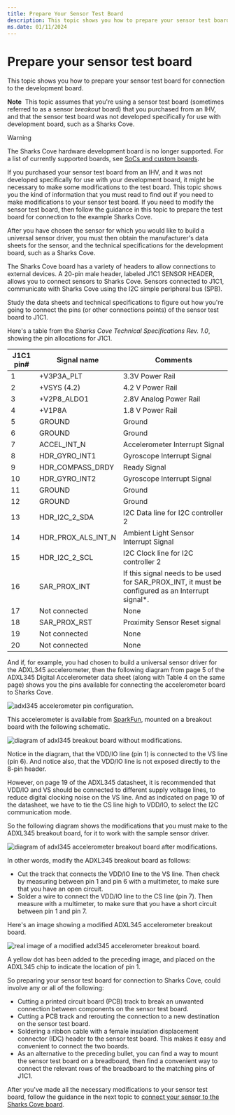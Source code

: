```yaml
---
title: Prepare Your Sensor Test Board
description: This topic shows you how to prepare your sensor test board for connection to the Sharks Cove board.
ms.date: 01/11/2024
---
```


# Prepare your sensor test board

This topic shows you how to prepare your sensor test board for connection to the development board.

**Note**  This topic assumes that you're using a sensor test board (sometimes referred to as a sensor *breakout* board) that you purchased from an IHV, and that the sensor test board was not developed specifically for use with development board, such as a Sharks Cove.

> [!WARNING]
> The Sharks Cove hardware development board is no longer supported. For a list of currently supported boards, see [SoCs and custom boards](/windows/iot-core/learn-about-hardware/socsandcustomboards).

If you purchased your sensor test board from an IHV, and it was not developed specifically for use with your development board, it might be necessary to make some modifications to the test board. This topic shows you the kind of information that you must read to find out if you need to make modifications to your sensor test board. If you need to modify the sensor test board, then follow the guidance in this topic to prepare the test board for connection to the example Sharks Cove.

After you have chosen the sensor for which you would like to build a universal sensor driver, you must then obtain the manufacturer's data sheets for the sensor, and the technical specifications for the development board, such as a Sharks Cove.

The Sharks Cove board has a variety of headers to allow connections to external devices. A 20-pin male header, labeled J1C1 SENSOR HEADER, allows you to connect sensors to Sharks Cove. Sensors connected to J1C1, communicate with Sharks Cove using the I2C simple peripheral bus (SPB).

Study the data sheets and technical specifications to figure out how you're going to connect the pins (or other connections points) of the sensor test board to J1C1.

Here's a table from the *Sharks Cove Technical Specifications Rev. 1.0*, showing the pin allocations for J1C1.

| J1C1 pin\# | Signal name            | Comments                                                                                            |
|------------|------------------------|-----------------------------------------------------------------------------------------------------|
| 1          | +V3P3A\_PLT            | 3.3V Power Rail                                                                                     |
| 2          | +VSYS (4.2)            | 4.2 V Power Rail                                                                                    |
| 3          | +V2P8\_ALDO1           | 2.8V Analog Power Rail                                                                              |
| 4          | +V1P8A                 | 1.8 V Power Rail                                                                                    |
| 5          | GROUND                 | Ground                                                                                              |
| 6          | GROUND                 | Ground                                                                                              |
| 7          | ACCEL\_INT\_N          | Accelerometer Interrupt Signal                                                                      |
| 8          | HDR\_GYRO\_INT1        | Gyroscope Interrupt Signal                                                                          |
| 9          | HDR\_COMPASS\_DRDY     | Ready Signal                                                                                        |
| 10         | HDR\_GYRO\_INT2        | Gyroscope Interrupt Signal                                                                          |
| 11         | GROUND                 | Ground                                                                                              |
| 12         | GROUND                 | Ground                                                                                              |
| 13         | HDR\_I2C\_2\_SDA       | I2C Data line for I2C controller 2                                                                  |
| 14         | HDR\_PROX\_ALS\_INT\_N | Ambient Light Sensor Interrupt Signal                                                               |
| 15         | HDR\_I2C\_2\_SCL       | I2C Clock line for I2C controller 2                                                                 |
| 16         | SAR\_PROX\_INT         | If this signal needs to be used for SAR\_PROX\_INT, it must be configured as an Interrupt signal\*. |
| 17         | Not connected          | None                                                                                                |
| 18         | SAR\_PROX\_RST         | Proximity Sensor Reset signal                                                                       |
| 19         | Not connected          | None                                                                                                |
| 20         | Not connected          | None                                                                                                |

And if, for example, you had chosen to build a universal sensor driver for the ADXL345 accelerometer, then the following diagram from page 5 of the ADXL345 Digital Accelerometer data sheet (along with Table 4 on the same page) shows you the pins available for connecting the accelerometer board to Sharks Cove.

![adxl345 accelerometer pin configuration.](images/adxl345-pins.png)

This accelerometer is available from [SparkFun](https://www.sparkfun.com/products/9836), mounted on a breakout board with the following schematic.

![diagram of adxl345 breakout board without modifications.](images/adxl-breakout.png)

Notice in the diagram, that the VDD/IO line (pin 1) is connected to the VS line (pin 6). And notice also, that the VDD/IO line is not exposed directly to the 8-pin header.

However, on page 19 of the ADXL345 datasheet, it is recommended that VDD/IO and VS should be connected to different supply voltage lines, to reduce digital clocking noise on the VS line. And as indicated on page 10 of the datasheet, we have to tie the CS line high to VDD/IO, to select the I2C communication mode.

So the following diagram shows the modifications that you must make to the ADXL345 breakout board, for it to work with the sample sensor driver.

![diagram of adxl345 accelerometer breakout board after modifications.](images/adxl-breakout-mod.png)

In other words, modify the ADXL345 breakout board as follows:

- Cut the track that connects the VDD/IO line to the VS line. Then check by measuring between pin 1 and pin 6 with a multimeter, to make sure that you have an open circuit.
- Solder a wire to connect the VDD/IO line to the CS line (pin 7). Then measure with a multimeter, to make sure that you have a short circuit between pin 1 and pin 7.

Here's an image showing a modified ADXL345 accelerometer breakout board.

![real image of a modified adxl345 accelerometer breakout board.](images/adxl-mod-real.png)

A yellow dot has been added to the preceding image, and placed on the ADXL345 chip to indicate the location of pin 1.

So preparing your sensor test board for connection to Sharks Cove, could involve any or all of the following:

- Cutting a printed circuit board (PCB) track to break an unwanted connection between components on the sensor test board.
- Cutting a PCB track and rerouting the connection to a new destination on the sensor test board.
- Soldering a ribbon cable with a female insulation displacement connector (IDC) header to the sensor test board. This makes it easy and convenient to connect the two boards.
- As an alternative to the preceding bullet, you can find a way to mount the sensor test board on a breadboard, then find a convenient way to connect the relevant rows of the breadboard to the matching pins of J1C1.

After you've made all the necessary modifications to your sensor test board, follow the guidance in the next topic to [connect your sensor to the Sharks Cove board](/previous-versions/windows/hardware/connect-your-sensor-to-the-sharks-cove-board).
